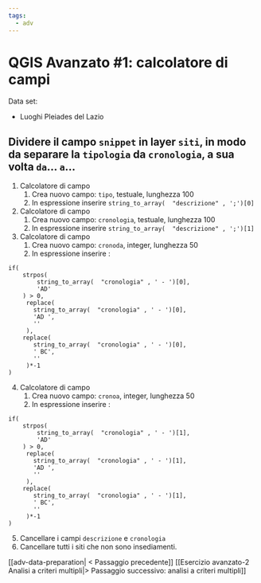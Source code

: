 ```yaml
---
tags:
  - adv
---
```

# QGIS Avanzato #1: calcolatore di campi
Data set:
- Luoghi Pleiades del Lazio

## Dividere il campo `snippet` in layer `siti`, in modo da separare la `tipologia` da `cronologia`, a sua volta `da`... `a`...

1. Calcolatore di campo
	1. Crea nuovo campo: `tipo`, testuale, lunghezza 100
	2. In espressione inserire `string_to_array(  "descrizione" , ';')[0]`
2. Calcolatore di campo
	1. Crea nuovo campo: `cronologia`, testuale, lunghezza 100
	2. In espressione inserire `string_to_array(  "descrizione" , ';')[1]`
3. Calcolatore di campo
	1. Crea nuovo campo: `cronoda`, integer, lunghezza 50
	2. In espressione inserire :
```
if(
	strpos(
		string_to_array(  "cronologia" , ' - ')[0],
		'AD'
	) > 0,
	 replace(
	   string_to_array(  "cronologia" , ' - ')[0],
	   'AD ',
	   ''
	 ),
	replace(
	   string_to_array(  "cronologia" , ' - ')[0],
	   ' BC',
	   ''
	 )*-1
)
```
4. Calcolatore di campo
	1. Crea nuovo campo: `cronoa`, integer, lunghezza 50
	2. In espressione inserire :
```
if(
	strpos(
		string_to_array(  "cronologia" , ' - ')[1],
		'AD'
	) > 0,
	 replace(
	   string_to_array(  "cronologia" , ' - ')[1],
	   'AD ',
	   ''
	 ),
	replace(
	   string_to_array(  "cronologia" , ' - ')[1],
	   ' BC',
	   ''
	 )*-1
)
```
5. Cancellare i campi  `descrizione` e `cronologia`
6. Cancellare tutti i siti che non sono insediamenti.

[[adv-data-preparation| < Passaggio precedente]]
[[Esercizio avanzato-2 Analisi a criteri multipli|> Passaggio successivo: analisi a criteri multipli]]